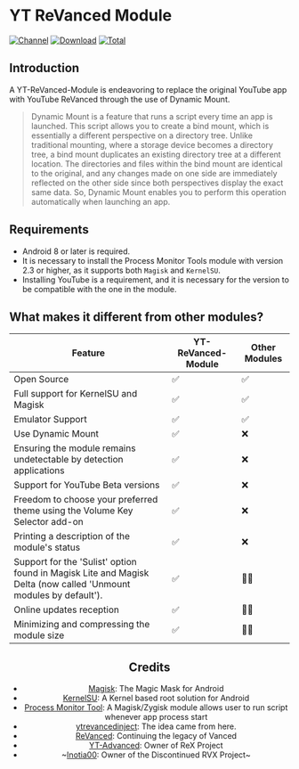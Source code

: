 # YT ReVanced Module

[![Channel](https://img.shields.io/badge/Follow-Telegram-blue.svg?logo=telegram)](https://t.me/RabahX_Official)
[![Download](https://img.shields.io/github/v/release/RabahX/YT-ReVanced-Module?color=blue&logoColor=white&label=Download&logo=DocuSign)](https://github.com/RabahX/YT-ReVanced-Module/releases/latest)
[![Total](https://shields.io/github/downloads/RabahX/YT-ReVanced-Module/total?logo=Bookmeter&label=Counts&logoColor=yellow&color=yellow)](https://github.com/RabahX/YT-ReVanced-Module/releases)

## Introduction

A YT-ReVanced-Module is endeavoring to replace the original YouTube app with YouTube ReVanced through the use of Dynamic Mount.

> Dynamic Mount is a feature that runs a script every time an app is launched. This script allows you to create a bind mount, which is essentially a different perspective on a directory tree. Unlike traditional mounting, where a storage device becomes a directory tree, a bind mount duplicates an existing directory tree at a different location. The directories and files within the bind mount are identical to the original, and any changes made on one side are immediately reflected on the other side since both perspectives display the exact same data. So, Dynamic Mount enables you to perform this operation automatically when launching an app.

## Requirements

- Android 8 or later is required.
- It is necessary to install the Process Monitor Tools module with version 2.3 or higher, as it supports both `Magisk` and `KernelSU`.
- Installing YouTube is a requirement, and it is necessary for the version to be compatible with the one in the module.

## What makes it different from other modules?
<center><table>
<thead>
  <tr>
    <th>Feature</th>
    <th>YT-ReVanced-Module</th>
    <th>Other Modules</th>
  </tr>
</thead>
<tbody>
  <tr>
    <td>Open Source</td>
    <td>✅</td>
    <td>✅</td>
  </tr>
  <tr>
    <td>Full support for KernelSU and Magisk</td>
    <td>✅</td>
    <td>✅</td>
  </tr>
    <tr>
    <td>Emulator Support</td>
    <td>✅</td>
    <td>✅</td>
  </tr>
  <tr>
    <td>Use Dynamic Mount</td>
    <td>✅</td>
    <td>❌</td>
  </tr>
  <tr>
    <td>Ensuring the module remains undetectable by detection applications</td>
    <td>✅</td>
    <td>❌</td>
  </tr>
  <tr>
    <td>Support for YouTube Beta versions</td>
    <td>✅</td>
    <td>❌</td>
  </tr>
  <tr>
    <td>Freedom to choose your preferred theme using the Volume Key Selector add-on</td>
    <td>✅</td>
    <td>❌</td>
  </tr>
    <tr>
    <td>Printing a description of the module's status</td>
    <td>✅</td>
    <td>❌</td>
  </tr>
  <tr>
    <td>Support for the 'Sulist' option found in Magisk Lite and Magisk Delta (now called 'Unmount modules by default').</td>
    <td>✅</td>
    <td>🤷‍♂️</td>
  </tr>
    <tr>
    <td>Online updates reception</td>
    <td>✅</td>
    <td>🤷‍♂️</td>
  </tr>
    <tr>
    <td>Minimizing and compressing the module size</td>
    <td>✅</td>
    <td>🤷‍♂️</td>
  </tr>
  </tbody>
</table>
  
## Credits 

- [Magisk](https://github.com/topjohnwu/Magisk/): The Magic Mask for Android
- [KernelSU](https://github.com/tiann/KernelSU): A Kernel based root solution for Android
- [Process Monitor Tool](https://github.com/HuskyDG/zygisk_proc_monitor): A Magisk/Zygisk module allows user to run script whenever app process start
- [ytrevancedinject](https://github.com/Magisk-Modules-Alt-Repo/ytrevancedinject): The idea came from here.
- [ReVanced](https://github.com/ReVanced): Continuing the legacy of Vanced
- [YT-Advanced](https://github.com/YT-Advanced): Owner of ReX Project
- ~[Inotia00](https://github.com/inotia00): Owner of the Discontinued RVX Project~
